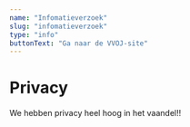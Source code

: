 ```yaml
---
name: "Infomatieverzoek"
slug: "infomatieverzoek"
type: "info"
buttonText: "Ga naar de VVOJ-site"
---
```


# Privacy

We hebben privacy heel hoog in het vaandel!!